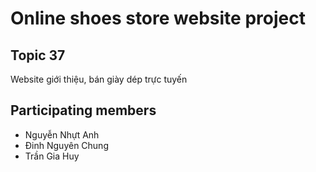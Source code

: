 # Online shoes store website project

## Topic 37
Website giới thiệu, bán giày dép trực tuyến

## Participating members
- Nguyễn Nhựt Anh
- Đinh Nguyên Chung
- Trần Gia Huy



